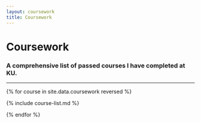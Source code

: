 ```yaml
---
layout: coursework
title: Coursework
---
```


# Coursework
### A comprehensive list of passed courses I have completed at KU.
-----

{% for course in site.data.coursework reversed %}

{% include course-list.md %}

{% endfor %}


